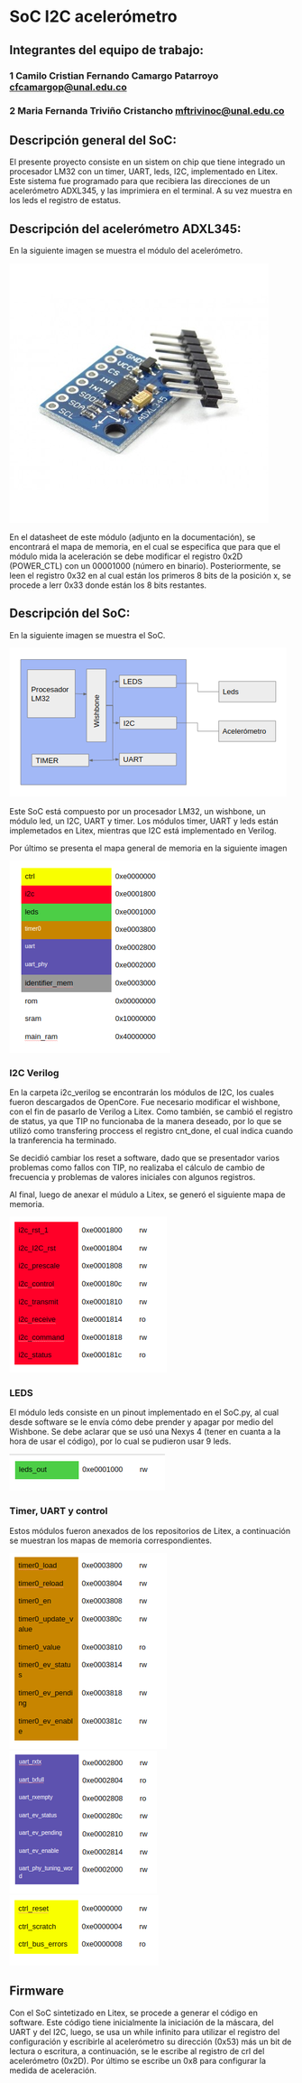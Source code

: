 # SoC I2C acelerómetro

## Integrantes del equipo de trabajo:

### 1 Camilo Cristian Fernando Camargo Patarroyo cfcamargop@unal.edu.co

### 2 Maria Fernanda Triviño Cristancho mftrivinoc@unal.edu.co


## Descripción general del SoC: 

El presente proyecto consiste en un sistem on chip que tiene integrado un procesador LM32 con un timer, 
UART, leds, I2C, implementado en Litex. Este sistema fue programado para que recibiera las direcciones 
de un acelerómetro ADXL345, y las imprimiera en el terminal. A su vez muestra en los leds el registro de estatus.

## Descripción del acelerómetro ADXL345: 

En la siguiente imagen se muestra el módulo del acelerómetro.

![](https://github.com/Fernanda-Trivino/SoC/blob/master/SoC_I2C/ima/ADXL345.jpg)

En el datasheet de este módulo (adjunto en la documentación), se encontrará el mapa de memoria, en el cual se especifica que para que el módulo mida la aceleración se debe modificar el registro 0x2D (POWER_CTL) con un 00001000 (número en binario). Posteriormente, se leen el registro 0x32 en al cual están los primeros 8 bits de la posición x, se procede a lerr 0x33 donde están los 8 bits restantes. 

## Descripción del SoC:

En la siguiente imagen se muestra el SoC.

![](https://github.com/Fernanda-Trivino/SoC/blob/master/SoC_I2C/ima/mapa.png)

Este SoC está compuesto por un procesador LM32, un wishbone, un módulo led, un I2C, UART y timer. Los módulos timer, UART y leds están implemetados en Litex, mientras que I2C está implementado en Verilog. 

Por último se presenta el mapa general de memoria en la siguiente imagen

![](https://github.com/Fernanda-Trivino/SoC/blob/master/SoC_I2C/ima/mapa_gen.png)

### I2C Verilog

En la carpeta i2c_verilog se encontrarán los módulos de I2C, los cuales fueron descargados de OpenCore. Fue necesario modificar el wishbone, con el fin de pasarlo de Verilog a Litex. Como también, se cambió el registro de status, ya que TIP no funcionaba de la manera deseado, por lo que se utilizó como transfering proccess el registro cnt_done, el cual indica cuando la tranferencia ha terminado. 

Se decidió cambiar los reset a software, dado que se presentador varios problemas como fallos con TIP, no realizaba el cálculo de cambio de frecuencia y problemas de valores iniciales con algunos registros.

Al final, luego de anexar el múdulo a Litex, se generó el siguiente mapa de memoria.

![](https://github.com/Fernanda-Trivino/SoC/blob/master/SoC_I2C/ima/i2c.png)

### LEDS 

El módulo leds consiste en un pinout implementado en el SoC.py, al cual desde software se le envía cómo debe prender y apagar por medio del Wishbone. Se debe aclarar que se usó una Nexys 4 (tener en cuanta a la hora de usar el código), por lo cual se pudieron usar 9 leds.

![](https://github.com/Fernanda-Trivino/SoC/blob/master/SoC_I2C/ima/leds.png)

### Timer, UART y control

Estos módulos fueron anexados de los repositorios de Litex, a continuación se muestran los mapas de memoria correspondientes.

![](https://github.com/Fernanda-Trivino/SoC/blob/master/SoC_I2C/ima/timer.png)
![](https://github.com/Fernanda-Trivino/SoC/blob/master/SoC_I2C/ima/uart.png)
![](https://github.com/Fernanda-Trivino/SoC/blob/master/SoC_I2C/ima/crl.png)

## Firmware

Con el SoC sintetizado en Litex, se procede a generar el código en software. Este código tiene inicialmente la iniciación de la máscara, del UART y del I2C, luego, se usa un while infinito para utilizar el registro del configuración y escribirle al acelerómetro su dirección (0x53) más un bit de lectura o escritura, a continuación, se le escribe al registro de crl del acelerómetro (0x2D). Por último se escribe un 0x8 para configurar la medida de aceleración.
